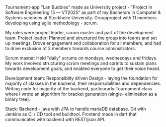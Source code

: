 
Tournament-app "Lan Buddies" made as University project - "Project in Software Engineering 15 — VT2025" as part of my Bachelors in Computer & Systems sciences at Stockholm University.
Groupproject with 11 members developing using agile methodology - scrum.

My roles were project leader, scrum master and part of the development team.
Project leader:
Planned and structured the group into teams and set up meetings. Drove engagement and collaboration for all members, and had to drive exclusion of 3 members towards course adminsitrators.

Scrum master: Held "daily" scrums on mondays, wednesdays and fridays. My work involved structuring scrum meetings and sprints to sustain plans towards development goals, and enabled everyone to get their voice heard.

Development team: 
Responsiblity driven Design - laying the foundation for majority of classes in the backend, their responsobilities and dependencies.
Writing code for majority of the backend, particurarly Tournament class where I wrote an algorithm for bracket generation (single- elimination as a binary tree).

Stack:
Backend - java with JPA to handle mariaDB database. Git with Jenkins as CI / CD tool and buildtool. Frontend made in dart that communicates with backend with REST/json API.

  
  
